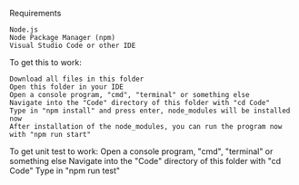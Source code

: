 Requirements

    Node.js
    Node Package Manager (npm)
    Visual Studio Code or other IDE

To get this to work:

    Download all files in this folder
    Open this folder in your IDE
    Open a console program, "cmd", "terminal" or something else
    Navigate into the "Code" directory of this folder with "cd Code"
    Type in "npm install" and press enter, node_modules will be installed now
    After installation of the node_modules, you can run the program now with "npm run start"

To get unit test to work:
    Open a console program, "cmd", "terminal" or something else
    Navigate into the "Code" directory of this folder with "cd Code"
    Type in "npm run test"